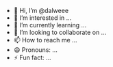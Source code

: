 - 👋 Hi, I’m @dalweee
- 👀 I’m interested in ...
- 🌱 I’m currently learning ...
- 💞️ I’m looking to collaborate on ...
- 📫 How to reach me ...
- 😄 Pronouns: ...
- ⚡ Fun fact: ...

<!---
dalweee/dalweee is a ✨ special ✨ repository because its `README.md` (this file) appears on your GitHub profile.
You can click the Preview link to take a look at your changes.
--->
